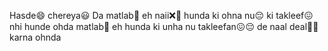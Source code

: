 
Hasde😄 chereya😃 Da matlab🤔 eh naii❌🚫 hunda ki ohna nu😔 ki takleef😖 nhi hunde
ohda matlab🤔 eh hunda ki unha nu takleefan😖😔 de naal deal🤝💼 karna ohnda
